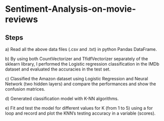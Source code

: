 # Sentiment-Analysis-on-movie-reviews



##  Steps

a) Read all the above data files (.csv and .txt) in python Pandas DataFrame.

b) By using both CountVectorizer and TfidfVectorizer separately of the sklearn library, I performed the Logistic regression classification in the IMDb dataset
and evaluated the accuracies in the test set.

c) Classified the Amazon dataset using Logistic Regression and Neural Network (two hidden layers) and compare the performances and show the confusion matrices.

d) Generated classification model with K-NN algorithms.

e) Fit and test the model for different values for K (from 1 to 5) using a for loop and record and plot the KNN’s testing accuracy in a variable (scores).

